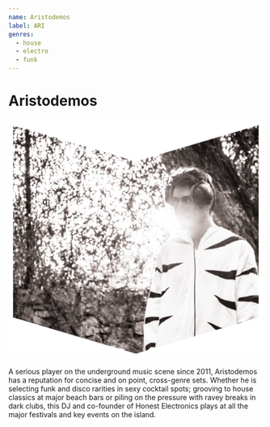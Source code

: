 ```yaml
---
name: Aristodemos
label: ARI
genres:
  - house
  - electro
  - funk
---
```


# Aristodemos

![](./assets/images/ARISTOS.png)

A serious player on the underground music scene since 2011, Aristodemos has a reputation for concise and on point, cross-genre sets. Whether he is selecting funk and disco rarities in sexy cocktail spots; grooving to house classics at major beach bars or piling on the pressure with ravey breaks in dark clubs, this DJ and co-founder of Honest Electronics plays at all the major festivals and key events on the island.
